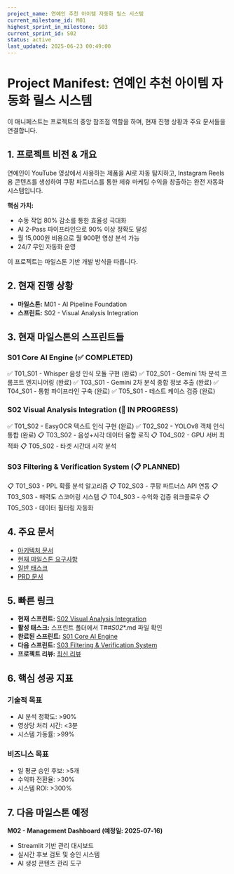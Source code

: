 ```yaml
---
project_name: 연예인 추천 아이템 자동화 릴스 시스템
current_milestone_id: M01
highest_sprint_in_milestone: S03
current_sprint_id: S02
status: active
last_updated: 2025-06-23 00:49:00
---
```


# Project Manifest: 연예인 추천 아이템 자동화 릴스 시스템

이 매니페스트는 프로젝트의 중앙 참조점 역할을 하며, 현재 진행 상황과 주요 문서들을 연결합니다.

## 1. 프로젝트 비전 & 개요

연예인이 YouTube 영상에서 사용하는 제품을 AI로 자동 탐지하고, Instagram Reels용 콘텐츠를 생성하여 쿠팡 파트너스를 통한 제휴 마케팅 수익을 창출하는 완전 자동화 시스템입니다.

**핵심 가치:**
- 수동 작업 80% 감소를 통한 효율성 극대화
- AI 2-Pass 파이프라인으로 90% 이상 정확도 달성
- 월 15,000원 비용으로 월 900편 영상 분석 가능
- 24/7 무인 자동화 운영

이 프로젝트는 마일스톤 기반 개발 방식을 따릅니다.

## 2. 현재 진행 상황

- **마일스톤:** M01 - AI Pipeline Foundation
- **스프린트:** S02 - Visual Analysis Integration

## 3. 현재 마일스톤의 스프린트들

### S01 Core AI Engine (✅ COMPLETED)

✅ T01_S01 - Whisper 음성 인식 모듈 구현 (완료)
✅ T02_S01 - Gemini 1차 분석 프롬프트 엔지니어링 (완료)
✅ T03_S01 - Gemini 2차 분석 종합 정보 추출 (완료)
✅ T04_S01 - 통합 파이프라인 구축 (완료)
✅ T05_S01 - 테스트 케이스 검증 (완료)

### S02 Visual Analysis Integration (🔄 IN PROGRESS)

✅ T01_S02 - EasyOCR 텍스트 인식 구현 (완료)
✅ T02_S02 - YOLOv8 객체 인식 통합 (완료)
📋 T03_S02 - 음성+시각 데이터 융합 로직
📋 T04_S02 - GPU 서버 최적화
📋 T05_S02 - 타겟 시간대 시각 분석

### S03 Filtering & Verification System (📋 PLANNED)

📋 T01_S03 - PPL 확률 분석 알고리즘
📋 T02_S03 - 쿠팡 파트너스 API 연동
📋 T03_S03 - 매력도 스코어링 시스템
📋 T04_S03 - 수익화 검증 워크플로우
📋 T05_S03 - 데이터 필터링 자동화

## 4. 주요 문서

- [아키텍처 문서](./01_PROJECT_DOCS/ARCHITECTURE.md)
- [현재 마일스톤 요구사항](./02_REQUIREMENTS/M01_AI_Pipeline_Foundation/)
- [일반 태스크](./04_GENERAL_TASKS/)
- [PRD 문서](../prd.md)

## 5. 빠른 링크

- **현재 스프린트:** [S02 Visual Analysis Integration](./03_SPRINTS/S02_M01_Visual_Analysis_Integration/)
- **활성 태스크:** 스프린트 폴더에서 T##_S02_*.md 파일 확인
- **완료된 스프린트:** [S01 Core AI Engine](./03_SPRINTS/S01_M01_Core_AI_Engine/)
- **다음 스프린트:** [S03 Filtering & Verification System](./03_SPRINTS/S03_M01_Filtering_Verification_System/)
- **프로젝트 리뷰:** [최신 리뷰](./10_STATE_OF_PROJECT/)

## 6. 핵심 성공 지표

### 기술적 목표
- AI 분석 정확도: >90%
- 영상당 처리 시간: <3분
- 시스템 가동률: >99%

### 비즈니스 목표  
- 일 평균 승인 후보: >5개
- 수익화 전환율: >30%
- 시스템 ROI: >300%

## 7. 다음 마일스톤 예정

**M02 - Management Dashboard (예정일: 2025-07-16)**
- Streamlit 기반 관리 대시보드
- 실시간 후보 검토 및 승인 시스템
- AI 생성 콘텐츠 관리 도구
